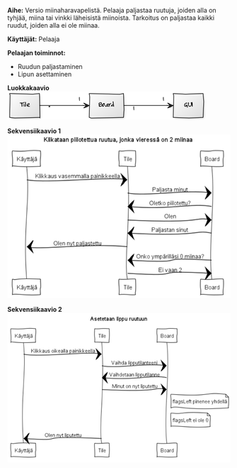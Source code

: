 ﻿**Aihe:** Versio miinaharavapelistä. Pelaaja paljastaa ruutuja, joiden alla on tyhjää, miina tai vinkki läheisistä miinoista. Tarkoitus on paljastaa kaikki ruudut, joiden alla ei ole miinaa.

**Käyttäjät:** Pelaaja

**Pelaajan toiminnot:**
- Ruudun paljastaminen
- Lipun asettaminen

**Luokkakaavio**
![luokkakaavio](Dokumentaatio/luokkakaavio2.png)

**Sekvensiikaavio 1**
![sekvenssikaavio1](Dokumentaatio/sequenceReveal.png)

**Sekvensiikaavio 2**
![sekvenssikaavio2](Dokumentaatio/sequenceFlag.png)